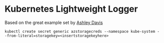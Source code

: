 # Kubernetes Lightweight Logger

Based on the great example set by <a target="_blank" href="https://github.com/ashleydavis/kubernetes-log-aggregation-example">Ashley Davis</a>

`kubectl create secret generic azstoragecreds --namespace kube-system --from-literal=storagekey=<insertstoragekeyhere>`
